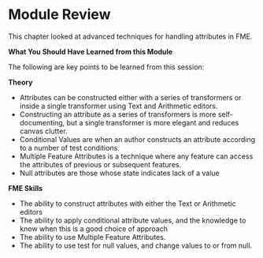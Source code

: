 # Module Review

This chapter looked at advanced techniques for handling attributes in FME.

**What You Should Have Learned from this Module**

The following are key points to be learned from this session:

**Theory**

- Attributes can be constructed either with a series of transformers or inside a single transformer using Text and Arithmetic editors.
- Constructing an attribute as a series of transformers is more self-documenting, but a single transformer is more elegant and reduces canvas clutter.
- Conditional Values are when an author constructs an attribute according to a number of test conditions.
- Multiple Feature Attributes is a technique where any feature can access the attributes of previous or subsequent features.
- Null attributes are those whose state indicates lack of a value 

**FME Skills**

- The ability to construct attributes with either the Text or Arithmetic editors
- The ability to apply conditional attribute values, and the knowledge to know when this is a good choice of approach
- The ability to use Multiple Feature Attributes.
- The ability to use test for null values, and change values to or from null.
